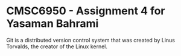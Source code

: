 # CMSC6950 - Assignment 4 for Yasaman Bahrami

Git is a distributed version control system that was created by
Linus Torvalds, the creator of the Linux kernel.
